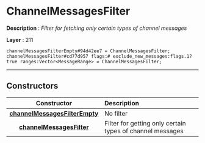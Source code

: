 # ChannelMessagesFilter

**Description** : *Filter for fetching only certain types of channel messages*

**Layer** : 211

```tl
channelMessagesFilterEmpty#94d42ee7 = ChannelMessagesFilter;
channelMessagesFilter#cd77d957 flags:# exclude_new_messages:flags.1?true ranges:Vector<MessageRange> = ChannelMessagesFilter;
```

---

## Constructors

| Constructor | Description |
| :---: | :--- |
| [**channelMessagesFilterEmpty**](constructor/channelMessagesFilterEmpty) | No filter |
| [**channelMessagesFilter**](constructor/channelMessagesFilter) | Filter for getting only certain types of channel messages |
